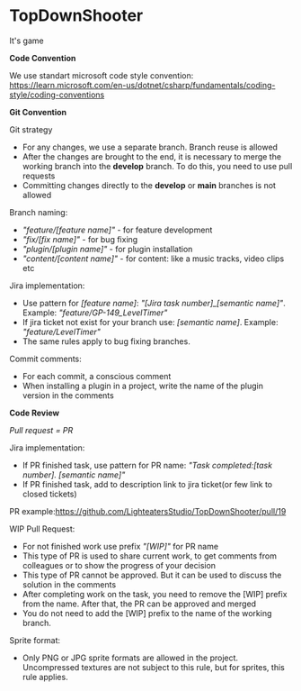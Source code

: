 # TopDownShooter
It's game


<b>Code Convention</b>

We use standart microsoft code style convention: https://learn.microsoft.com/en-us/dotnet/csharp/fundamentals/coding-style/coding-conventions



<b>Git Convention</b>

Git strategy
* For any changes, we use a separate branch. Branch reuse is allowed
* After the changes are brought to the end, it is necessary to merge the working branch into the <b>develop</b> branch. To do this, you need to use pull requests
* Committing changes directly to the <b>develop</b> or <b>main</b> branches is not allowed

Branch naming:
* <i>"feature/[feature name]"</i> - for feature development
* <i>"fix/[fix name]"</i> - for bug fixing
* <i>"plugin/[plugin name]"</i> - for plugin installation
* <i>"content/[content name]"</i> - for content: like a music tracks, video clips etc


Jira implementation:
* Use pattern for <i>[feature name]</i>: <i>"[Jira task number]_[semantic name]"</i>. Example: <i>"feature/GP-149_LevelTimer"</i>
* If jira ticket not exist for your branch use: <i>[semantic name]</i>. Example: <i>"feature/LevelTimer"</i>
* The same rules apply to bug fixing branches.


Commit comments:
* For each commit, a conscious comment
* When installing a plugin in a project, write the name of the plugin version in the comments


<b>Code Review</b>

<i>Pull request = PR</i>

Jira implementation:
* If PR finished task, use pattern for PR name: <i>"Task completed:[task number]. [semantic name]"</i>
* If PR finished task, add to description link to jira ticket(or few link to closed tickets)

PR example:https://github.com/LighteatersStudio/TopDownShooter/pull/19

WIP Pull Request:
* For not finished work use prefix <i>"[WIP]"</i> for PR name
* This type of PR is used to share current work, to get comments from colleagues or to show the progress of your decision
* This type of PR cannot be approved. But it can be used to discuss the solution in the comments
* After completing work on the task, you need to remove the [WIP] prefix from the name. After that, the PR can be approved and merged
* You do not need to add the [WIP] prefix to the name of the working branch.

Sprite format:
* Only PNG or JPG sprite formats are allowed in the project. Uncompressed textures are not subject to this rule, but for sprites, this rule applies.
